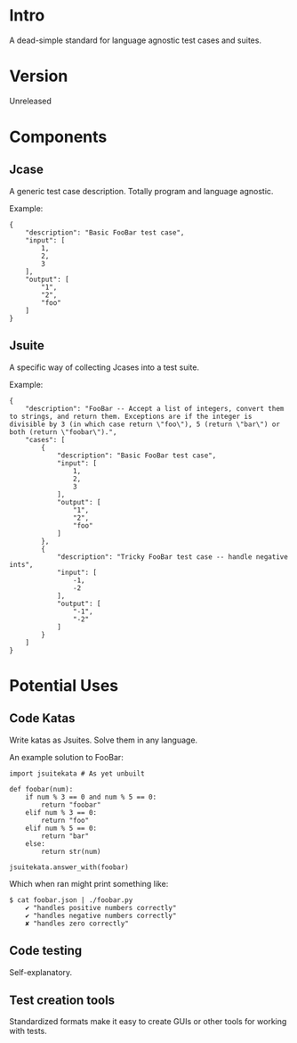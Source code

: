# Intro

A dead-simple standard for language agnostic test cases and suites.

# Version

Unreleased

# Components

## Jcase

A generic test case description. Totally program and language agnostic.

Example:

```
{
    "description": "Basic FooBar test case",
    "input": [
        1,
        2,
        3
    ],
    "output": [
        "1",
        "2",
        "foo"
    ]
}
```

## Jsuite

A specific way of collecting Jcases into a test suite.

Example:

```
{
    "description": "FooBar -- Accept a list of integers, convert them to strings, and return them. Exceptions are if the integer is divisible by 3 (in which case return \"foo\"), 5 (return \"bar\") or both (return \"foobar\").",
    "cases": [
        {
            "description": "Basic FooBar test case",
            "input": [
                1,
                2,
                3
            ],
            "output": [
                "1",
                "2",
                "foo"
            ]
        },
        {
            "description": "Tricky FooBar test case -- handle negative ints",
            "input": [
                -1,
                -2
            ],
            "output": [
                "-1",
                "-2"
            ]
        }
    ]
}
```

# Potential Uses

## Code Katas

Write katas as Jsuites. Solve them in any language.

An example solution to FooBar:

```
import jsuitekata # As yet unbuilt

def foobar(num):
    if num % 3 == 0 and num % 5 == 0:
        return "foobar"
    elif num % 3 == 0:
        return "foo"
    elif num % 5 == 0:
        return "bar"
    else:
        return str(num)

jsuitekata.answer_with(foobar)
```

Which when ran might print something like:

```
$ cat foobar.json | ./foobar.py
    ✔ "handles positive numbers correctly"
    ✔ "handles negative numbers correctly"
    ✘ "handles zero correctly"
```

## Code testing

Self-explanatory.

## Test creation tools

Standardized formats make it easy to create GUIs or other tools for working with tests.
